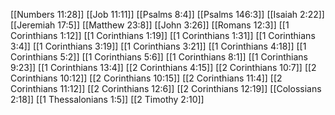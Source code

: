 [[Numbers 11:28]]
[[Job 11:11]]
[[Psalms 8:4]]
[[Psalms 146:3]]
[[Isaiah 2:22]]
[[Jeremiah 17:5]]
[[Matthew 23:8]]
[[John 3:26]]
[[Romans 12:3]]
[[1 Corinthians 1:12]]
[[1 Corinthians 1:19]]
[[1 Corinthians 1:31]]
[[1 Corinthians 3:4]]
[[1 Corinthians 3:19]]
[[1 Corinthians 3:21]]
[[1 Corinthians 4:18]]
[[1 Corinthians 5:2]]
[[1 Corinthians 5:6]]
[[1 Corinthians 8:1]]
[[1 Corinthians 9:23]]
[[1 Corinthians 13:4]]
[[2 Corinthians 4:15]]
[[2 Corinthians 10:7]]
[[2 Corinthians 10:12]]
[[2 Corinthians 10:15]]
[[2 Corinthians 11:4]]
[[2 Corinthians 11:12]]
[[2 Corinthians 12:6]]
[[2 Corinthians 12:19]]
[[Colossians 2:18]]
[[1 Thessalonians 1:5]]
[[2 Timothy 2:10]]
